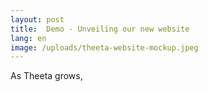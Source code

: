 ```yaml
---
layout: post
title:  Demo - Unveiling our new website
lang: en
image: /uploads/theeta-website-mockup.jpeg
---
```


As Theeta grows, 
